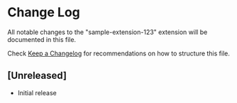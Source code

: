 # Change Log
All notable changes to the "sample-extension-123" extension will be documented in this file.

Check [Keep a Changelog](http://keepachangelog.com/) for recommendations on how to structure this file.

## [Unreleased]
- Initial release